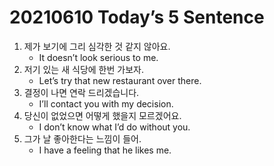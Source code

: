 # 20210610 Today’s 5 Sentence



1. 제가 보기에 그리 심각한 것 같지 않아요.
   - It doesn’t look serious to me.
2. 저기 있는 새 식당에 한번 가보자.
   - Let’s try that new restaurant over there.
3. 결정이 나면 연락 드리겠습니다.
   - I’ll contact you with my decision.
4. 당신이 없었으면 어떻게 했을지 모르겠어요.
   - I don’t know what I’d do without you.
5. 그가 날 좋아한다는 느낌이 들어.
   - I have a feeling that he likes me.